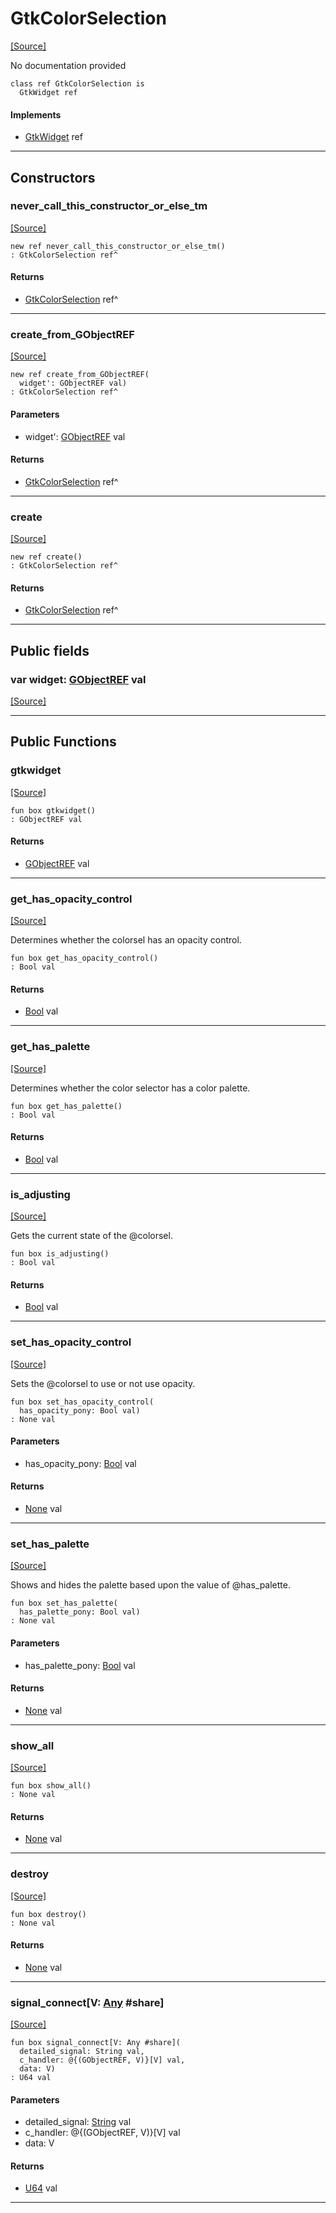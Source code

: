 # GtkColorSelection
<span class="source-link">[[Source]](src/gtk3/GtkColorSelection.md#L6)</span>

No documentation provided


```pony
class ref GtkColorSelection is
  GtkWidget ref
```

#### Implements

* [GtkWidget](gtk3-GtkWidget.md) ref

---

## Constructors

### never_call_this_constructor_or_else_tm
<span class="source-link">[[Source]](src/gtk3/GtkColorSelection.md#L13)</span>


```pony
new ref never_call_this_constructor_or_else_tm()
: GtkColorSelection ref^
```

#### Returns

* [GtkColorSelection](gtk3-GtkColorSelection.md) ref^

---

### create_from_GObjectREF
<span class="source-link">[[Source]](src/gtk3/GtkColorSelection.md#L16)</span>


```pony
new ref create_from_GObjectREF(
  widget': GObjectREF val)
: GtkColorSelection ref^
```
#### Parameters

*   widget': [GObjectREF](gtk3-..-gobject-GObjectREF.md) val

#### Returns

* [GtkColorSelection](gtk3-GtkColorSelection.md) ref^

---

### create
<span class="source-link">[[Source]](src/gtk3/GtkColorSelection.md#L20)</span>


```pony
new ref create()
: GtkColorSelection ref^
```

#### Returns

* [GtkColorSelection](gtk3-GtkColorSelection.md) ref^

---

## Public fields

### var widget: [GObjectREF](gtk3-..-gobject-GObjectREF.md) val
<span class="source-link">[[Source]](src/gtk3/GtkColorSelection.md#L10)</span>



---

## Public Functions

### gtkwidget
<span class="source-link">[[Source]](src/gtk3/GtkColorSelection.md#L12)</span>


```pony
fun box gtkwidget()
: GObjectREF val
```

#### Returns

* [GObjectREF](gtk3-..-gobject-GObjectREF.md) val

---

### get_has_opacity_control
<span class="source-link">[[Source]](src/gtk3/GtkColorSelection.md#L39)</span>


Determines whether the colorsel has an opacity control.


```pony
fun box get_has_opacity_control()
: Bool val
```

#### Returns

* [Bool](builtin-Bool.md) val

---

### get_has_palette
<span class="source-link">[[Source]](src/gtk3/GtkColorSelection.md#L45)</span>


Determines whether the color selector has a color palette.


```pony
fun box get_has_palette()
: Bool val
```

#### Returns

* [Bool](builtin-Bool.md) val

---

### is_adjusting
<span class="source-link">[[Source]](src/gtk3/GtkColorSelection.md#L66)</span>


Gets the current state of the @colorsel.


```pony
fun box is_adjusting()
: Bool val
```

#### Returns

* [Bool](builtin-Bool.md) val

---

### set_has_opacity_control
<span class="source-link">[[Source]](src/gtk3/GtkColorSelection.md#L84)</span>


Sets the @colorsel to use or not use opacity.


```pony
fun box set_has_opacity_control(
  has_opacity_pony: Bool val)
: None val
```
#### Parameters

*   has_opacity_pony: [Bool](builtin-Bool.md) val

#### Returns

* [None](builtin-None.md) val

---

### set_has_palette
<span class="source-link">[[Source]](src/gtk3/GtkColorSelection.md#L90)</span>


Shows and hides the palette based upon the value of @has_palette.


```pony
fun box set_has_palette(
  has_palette_pony: Bool val)
: None val
```
#### Parameters

*   has_palette_pony: [Bool](builtin-Bool.md) val

#### Returns

* [None](builtin-None.md) val

---

### show_all
<span class="source-link">[[Source]](src/gtk3/GtkWidget.md#L4)</span>


```pony
fun box show_all()
: None val
```

#### Returns

* [None](builtin-None.md) val

---

### destroy
<span class="source-link">[[Source]](src/gtk3/GtkWidget.md#L7)</span>


```pony
fun box destroy()
: None val
```

#### Returns

* [None](builtin-None.md) val

---

### signal_connect\[V: [Any](builtin-Any.md) #share\]
<span class="source-link">[[Source]](src/gtk3/GtkWidget.md#L10)</span>


```pony
fun box signal_connect[V: Any #share](
  detailed_signal: String val,
  c_handler: @{(GObjectREF, V)}[V] val,
  data: V)
: U64 val
```
#### Parameters

*   detailed_signal: [String](builtin-String.md) val
*   c_handler: @{(GObjectREF, V)}[V] val
*   data: V

#### Returns

* [U64](builtin-U64.md) val

---

